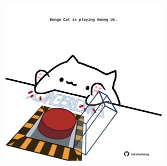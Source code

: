 <!-- built at 01/09/2024, 10:00:38 UTC -->
<p align="center">
  <img width="500" height="500" src="./ReadmeImage.svg">
</p>
